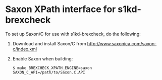# Saxon XPath interface for s1kd-brexcheck

To set up Saxon/C for use with s1kd-brexcheck, do the following:

1. Download and install Saxon/C from http://www.saxonica.com/saxon-c/index.xml

2. Enable Saxon when building:
   ```
   $ make BREXCHECK_XPATH_ENGINE=saxon SAXON_C_API=/path/to/Saxon.C.API
   ```
